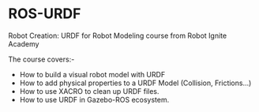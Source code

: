 # ROS-URDF
Robot Creation: URDF for Robot Modeling course from Robot Ignite Academy

The course covers:- 
- How to build a visual robot model with URDF
- How to add physical properties to a URDF Model (Collision, Frictions…)
- How to use XACRO to clean up URDF files.
- How to use URDF in Gazebo-ROS ecosystem.

